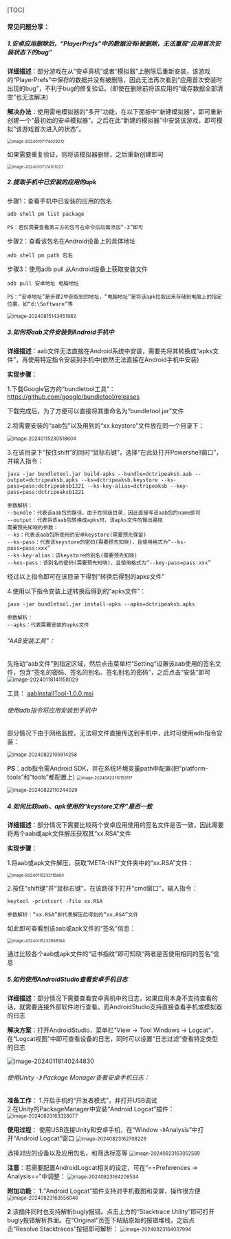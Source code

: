 [TOC]





#### 常见问题分享：

##### 1.安卓应用删除后，“PlayerPrefs”中的数据没有i被删除，无法重现“应用首次安装状态下的bug”

**详细描述**：部分游戏在从“安卓真机”或者“模拟器”上删除后重新安装，该游戏的“PlayerPrefs”中保存的数据并没有被删除，因此无法再次看到“应用首次安装时出现的bug”，不利于bug的修复验证。(即使在删除前将该应用的“缓存数据全部清空”也无法解决)

**解决办法**：使用雷电模拟器的“多开”功能，在以下面板中“新建模拟器”，即可重新创建一个“最初始的安卓模拟器”。之后在此“新建的模拟器”中安装该游戏，即可模拟“该游戏首次进入的状态”。

<img src="https://gitee.com/kakaix892/image-host/raw/main/Typora/image-20240107174029212.png" alt="image-20240107174029212" style="zoom: 67%;" />

如果需要重复验证，则将该模拟器删除，之后重新创建即可

<img src="https://gitee.com/kakaix892/image-host/raw/main/Typora/image-20240107174101027.png" alt="image-20240107174101027" style="zoom: 67%;" />



##### 2.提取手机中已安装的应用的apk

步骤1：查看手机中已安装的应用的包名

```
adb shell pm list package

PS：若仅需要查看第三方的包可在命令后后面添加“-3”即可
```

步骤2：查看该包名在Android设备上的具体地址

```
adb shell pm path 包名
```

步骤3：使用adb pull 从Android设备上获取安装文件

```
adb pull 安卓地址 电脑地址

PS：“安卓地址”是步骤2中获取到的地址，“电脑地址”是将该apk拉取出来存储到电脑上的指定位置，如“d:\Software”等
```

<img src="https://gitee.com/kakaix892/image-host/raw/main/Typora/image-20240815143451982.png" alt="image-20240815143451982" style="zoom:80%;" />



##### 3.如何将aab文件安装到Android手机中

**详细描述**：aab文件无法直接在Android系统中安装，需要先将其转换成“apks文件”，再使用特定指令安装到手机中(依然无法直接在Android手机中安装)

**实现步骤**：

1.下载Google官方的“bundletool工具”：https://github.com/google/bundletool/releases

下载完成后，为了方便可以直接将其重命名为“bundletool.jar”文件

2.将需要安装的“aab包”以及用到的“xx.keystore”文件放在同一个目录下：

<img src="https://gitee.com/kakaix892/image-host/raw/main/Typora/image-20240115230518604.png" alt="image-20240115230518604" style="zoom:80%;" />

3.在该目录下“按住shift”的同时“鼠标右键”，选择“在此处打开Powershell窗口”，并输入指令：

```
java -jar bundletool.jar build-apks --bundle=dctripeaksb.aab --output=dctripeaksb.apks --ks=dctripeaksb.keystore --ks-pass=pass:dctripeaksb1221 --ks-key-alias=dctripeaksb --key-pass=pass:dctripeaksb1221

参数解析：
--bundle：代表该aab包的路径，由于在同级目录，因此直接写该aab包的name即可
--output：代表将该aab包转换成apks时，该apks文件的输出路径
需要预先知晓的参数：
--ks：代表该aab包所使用的安卓keystore(需要预先保留)
--ks-pass：代表该keystore的密码(需要预先知晓)，且使用格式为“--ks-pass=pass:xxx”
--ks-key-alias：该keystore的别名(需要预先知晓)
--kes-pass：该别名的密码(需要预先知晓)，且使用格式为“--key-pass=pass:xxx”
```

经过以上指令即可在该目录下得到“转换后得到的apks文件”

4.使用以下指令安装上述转换后得到的“apks文件”：

```
java -jar bundletool.jar install-apks --apks=dctripeaksb.apks

参数解析：
--apks：代表需要安装的apks文件
```

###### “AAB安装工具”：

先拖动“aab文件”到指定区域，然后点击菜单栏“Setting”设置该aab使用的签名文件，包含“签名的密码、签名的别名、签名别名的密码”，之后点击“安装”即可
<img src="https://gitee.com/kakaix892/image-host/raw/main/Typora/image-20240118141158029.png" alt="image-20240118141158029" style="zoom:85%;" />

工具： [aabInstallTool-1.0.0.msi](..\资源文件\A-KEY\aabInstallTool-1.0.0.msi) 



###### 使用adb指令将应用安装到手机中

部分情况下由于网络监控，无法将文件直接传送到手机中，此时可使用adb指令安装：

<img src="https://gitee.com/kakaix892/image-host/raw/main/Typora/image-20240822105914258.png" alt="image-20240822105914258" style="zoom: 80%;" />

**PS**：adb指令需Android SDK，并在系统环境变量path中配置(把“platform-tools”和“tools”都配置上)
<img src="https://gitee.com/kakaix892/image-host/raw/main/Typora/image-20240822110153117.png" alt="image-20240822110153117" style="zoom:67%;" />

<img src="https://gitee.com/kakaix892/image-host/raw/main/Typora/image-20240822110244029.png" alt="image-20240822110244029" style="zoom:80%;" />



##### 4.如何比较aab、apk使用的“keystore文件”是否一致

**详细描述**：部分情况下需要比较两个安卓应用使用的签名文件是否一致，因此需要将两个aab或apk文件解压获取其“xx.RSA”文件

**实现步骤**：

1.将aab或apk文件解压，获取“META-INF”文件夹中的“xx.RSA”文件：

<img src="https://gitee.com/kakaix892/image-host/raw/main/Typora/image-20240115232115663.png" alt="image-20240115232115663" style="zoom: 67%;" />

2.按住“shift键”并“鼠标右键”，在该路径下打开“cmd窗口”，输入指令：

```
keytool -printcert -file xx.RSA

参数解析：“xx.RSA”即代表解压后得到的“xx.RSA”文件
```

如此即可查看到该aab或apk文件的“签名”信息：

<img src="https://gitee.com/kakaix892/image-host/raw/main/Typora/image-20240115232958164.png" alt="image-20240115232958164" style="zoom:67%;" />

通过比较各个aab或apk文件的“证书指纹”即可知晓“两者是否使用相同的签名”信息





##### 5.如何使用AndroidStudio查看安卓手机日志

**详细描述**：部分情况下需要查看安卓真机中的日志，如果应用本身不支持查看的话，就需要连接外部软件进行查看。而AndroidStudio支持直接查看手机或模拟器的日志

**解决方案**：打开AndroidStudio，菜单栏“View -> Tool Windows -> Logcat”，在“Logcat视图”中即可查看设备的日志，同时可以设置“日志过滤”查看特定类型的日志

![image-20240118140244830](https://gitee.com/kakaix892/image-host/raw/main/Typora/image-20240118140244830.png)



###### 使用Unity -》 Package Manager查看安卓手机日志：

**准备工作**：
1.开启手机的“开发者模式”，并打开USB调试  
2.在Unity的PackageManager中安装“Android Logcat”插件：
<img src="https://gitee.com/kakaix892/image-host/raw/main/Typora/image-20240823163328077.png" alt="image-20240823163328077" style="zoom:80%;" />

**使用过程**：
使用USB连接Unity和安卓手机，在“Window -》Analysis”中打开“Android Logcat”窗口
<img src="https://gitee.com/kakaix892/image-host/raw/main/Typora/image-20240823162708226.png" alt="image-20240823162708226" style="zoom:80%;" />

选择对应的设备以及应用包名，和筛选标签等
<img src="https://gitee.com/kakaix892/image-host/raw/main/Typora/image-20240823163052589.png" alt="image-20240823163052589" style="zoom:80%;" />

**注意**：若需要配置AndroidLogcat相关的设定，可在“==Preferences -> Analysis==”中调整：
<img src="https://gitee.com/kakaix892/image-host/raw/main/Typora/image-20240823164209534.png" alt="image-20240823164209534" style="zoom:80%;" />

**附加功能**：
**1**.“Android Logcat”插件支持对手机截图和录屏，操作很方便
<img src="https://gitee.com/kakaix892/image-host/raw/main/Typora/image-20240823163556046.png" alt="image-20240823163556046" style="zoom:80%;" />

**2**.该插件同时也支持解析bugly报错。点击上方的“Stacktrace Utility”即可打开bugly报错解析界面。在“Original”页签下粘贴原始的报错堆栈，之后点击“Resolve Stacktraces”按钮即可解析：
<img src="https://gitee.com/kakaix892/image-host/raw/main/Typora/image-20240823164037994.png" alt="image-20240823164037994" style="zoom:80%;" />









